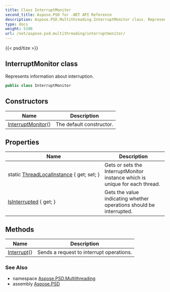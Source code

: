 ```yaml
---
title: Class InterruptMonitor
second_title: Aspose.PSD for .NET API Reference
description: Aspose.PSD.Multithreading.InterruptMonitor class. Represents information about interruption
type: docs
weight: 5190
url: /net/aspose.psd.multithreading/interruptmonitor/
---
```

{{< psd/tize >}}
## InterruptMonitor class

Represents information about interruption.

```csharp
public class InterruptMonitor
```

## Constructors

| Name | Description |
| --- | --- |
| [InterruptMonitor](interruptmonitor/)() | The default constructor. |

## Properties

| Name | Description |
| --- | --- |
| static [ThreadLocalInstance](../../aspose.psd.multithreading/interruptmonitor/threadlocalinstance/) { get; set; } | Gets or sets the InterruptMonitor instance which is unique for each thread. |
| [IsInterrupted](../../aspose.psd.multithreading/interruptmonitor/isinterrupted/) { get; } | Gets the value indicating whether operations should be interrupted. |

## Methods

| Name | Description |
| --- | --- |
| [Interrupt](../../aspose.psd.multithreading/interruptmonitor/interrupt/)() | Sends a request to interrupt operations. |

### See Also

* namespace [Aspose.PSD.Multithreading](../../aspose.psd.multithreading/)
* assembly [Aspose.PSD](../../)


